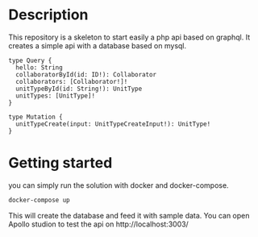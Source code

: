 # Description

This repository is a skeleton to start easily a php api based on graphql.
It creates a simple api with a database based on mysql.

```gql
type Query {
  hello: String
  collaboratorById(id: ID!): Collaborator
  collaborators: [Collaborator!]!
  unitTypeById(id: String!): UnitType
  unitTypes: [UnitType]!
}

type Mutation {
  unitTypeCreate(input: UnitTypeCreateInput!): UnitType!
}
```

# Getting started

you can simply run the solution with docker and docker-compose.

```bash
docker-compose up
```

This will create the database and feed it with sample data. You can open Apollo studion to test the api on http://localhost:3003/
